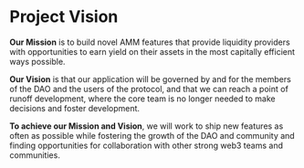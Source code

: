 # Project Vision

**Our Mission** is to build novel AMM features that provide liquidity providers with opportunities to earn yield on their assets in the most capitally efficient ways possible.

**Our Vision** is that our application will be governed by and for the members of the DAO and the users of the protocol, and that we can reach a point of runoff development, where the core team is no longer needed to make decisions and foster development.

**To achieve our Mission and Vision**, we will work to ship new features as often as possible while fostering the growth of the DAO and community and finding opportunities for collaboration with other strong web3 teams and communities.
